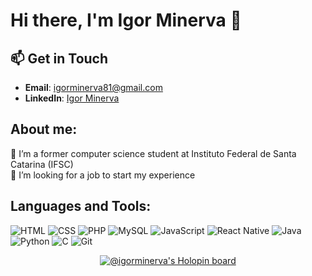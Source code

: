 # Hi there, I'm Igor Minerva 👋

## 📫 Get in Touch

- **Email**: [igorminerva81@gmail.com](mailto:igorminerva81@gmail.com.com)
- **LinkedIn**: [Igor Minerva](https://www.linkedin.com/in/igor-minerva-9a0336265/)

## About me:
🔭 I’m a former computer science student at Instituto Federal de Santa Catarina (IFSC)<br>
👯 I’m looking for a job to start my experience<br>

## Languages and Tools: 
![HTML](https://img.shields.io/badge/-HTML-333?style=flat&logo=html5)
![CSS](https://img.shields.io/badge/-CSS-333?style=flat&logo=css3)
![PHP](https://img.shields.io/badge/-PHP-333?style=flat&logo=php)
![MySQL](https://img.shields.io/badge/-MySQL-333?style=flat&logo=mysql)
![JavaScript](https://img.shields.io/badge/-JavaScript-333?style=flat&logo=javascript)
![React Native](https://img.shields.io/badge/-React%20Native-333?style=flat&logo=react)
![Java](https://img.shields.io/badge/-Java-333?style=flat&logo=java)
![Python](https://img.shields.io/badge/-Python-333?style=flat&logo=python)
![C](https://img.shields.io/badge/-C-333?style=flat&logo=c)
![Git](https://img.shields.io/badge/-Git-333?style=flat&logo=git)


<p align="center">
  <a href="https://holopin.io/@igorminerva">
    <img src="https://holopin.me/igorminerva" alt="@igorminerva's Holopin board" class="rounded-xl cursor-pointer grayscale-50 hover:grayscale-0 transform-gpu duration-200">
  </a>
</p>
